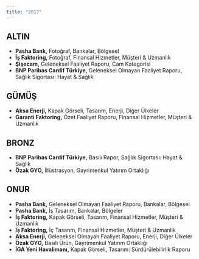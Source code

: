 ```yaml
---
title: "2017"
---
```


## ALTIN

- **Pasha Bank,** Fotoğraf, Bankalar, Bölgesel
- **İş Faktoring,** Fotoğraf, Finansal Hizmetler, Müşteri & Uzmanlık
- **Şişecam,** Geleneksel Faaliyet Raporu, Cam Kategorisi
- **BNP Paribas Cardif Türkiye,** Geleneksel Olmayan Faaliyet Raporu, Sağlık Sigortası: Hayat & Sağlık

## GÜMÜŞ

- **Aksa Enerji,** Kapak Görseli, Tasarım, Enerji, Diğer Ülkeler
- **Garanti Faktoring,** Özet Faaliyet Raporu, Finansal Hizmetler, Müşteri & Uzmanlık

## BRONZ

- **BNP Paribas Cardif Türkiye,** Basılı Rapor, Sağlık Sigortası: Hayat & Sağlık
- **Özak GYO,** İllüstrasyon, Gayrimenkul Yatırım Ortaklığı

## ONUR

- **Pasha Bank,** Geleneksel Olmayan Faaliyet Raporu, Bankalar, Bölgesel
- **Pasha Bank,** İş Tasarım, Bankalar, Bölgeler
- **İş Faktoring,** Kapak Görseli, Tasarım, Finansal Hizmetler, Müşteri & Uzmanlık
- **İş Faktoring,** İç Tasarım, Finansal Hizmetler, Müşteri & Uzmanlık
- **Aksa Enerji,** Geleneksel Olmayan Faaliyet Raporu, Enerji, Diğer Ülkeler
- **Özak GYO,** Basılı Ürün, Gayrimenkul Yatırım Ortaklığı
- **İGA Yeni Havalimanı,** Kapak Görseli, Tasarım: Sürdürülebilirlik Raporu
